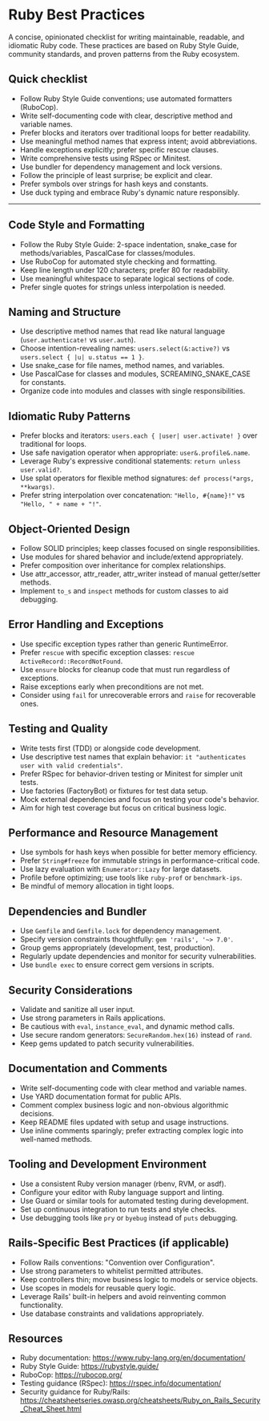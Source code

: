# Ruby Best Practices

A concise, opinionated checklist for writing maintainable, readable, and idiomatic Ruby code. These practices are based on Ruby Style Guide, community standards, and proven patterns from the Ruby ecosystem.

## Quick checklist

- Follow Ruby Style Guide conventions; use automated formatters (RuboCop).
- Write self-documenting code with clear, descriptive method and variable names.
- Prefer blocks and iterators over traditional loops for better readability.
- Use meaningful method names that express intent; avoid abbreviations.
- Handle exceptions explicitly; prefer specific rescue clauses.
- Write comprehensive tests using RSpec or Minitest.
- Use bundler for dependency management and lock versions.
- Follow the principle of least surprise; be explicit and clear.
- Prefer symbols over strings for hash keys and constants.
- Use duck typing and embrace Ruby's dynamic nature responsibly.

---

## Code Style and Formatting

- Follow the Ruby Style Guide: 2-space indentation, snake_case for methods/variables, PascalCase for classes/modules.
- Use RuboCop for automated style checking and formatting.
- Keep line length under 120 characters; prefer 80 for readability.
- Use meaningful whitespace to separate logical sections of code.
- Prefer single quotes for strings unless interpolation is needed.

## Naming and Structure

- Use descriptive method names that read like natural language (`user.authenticate!` vs `user.auth`).
- Choose intention-revealing names: `users.select(&:active?)` vs `users.select { |u| u.status == 1 }`.
- Use snake_case for file names, method names, and variables.
- Use PascalCase for classes and modules, SCREAMING_SNAKE_CASE for constants.
- Organize code into modules and classes with single responsibilities.

## Idiomatic Ruby Patterns

- Prefer blocks and iterators: `users.each { |user| user.activate! }` over traditional for loops.
- Use safe navigation operator when appropriate: `user&.profile&.name`.
- Leverage Ruby's expressive conditional statements: `return unless user.valid?`.
- Use splat operators for flexible method signatures: `def process(*args, **kwargs)`.
- Prefer string interpolation over concatenation: `"Hello, #{name}!"` vs `"Hello, " + name + "!"`.

## Object-Oriented Design

- Follow SOLID principles; keep classes focused on single responsibilities.
- Use modules for shared behavior and include/extend appropriately.
- Prefer composition over inheritance for complex relationships.
- Use attr_accessor, attr_reader, attr_writer instead of manual getter/setter methods.
- Implement `to_s` and `inspect` methods for custom classes to aid debugging.

## Error Handling and Exceptions

- Use specific exception types rather than generic RuntimeError.
- Prefer `rescue` with specific exception classes: `rescue ActiveRecord::RecordNotFound`.
- Use `ensure` blocks for cleanup code that must run regardless of exceptions.
- Raise exceptions early when preconditions are not met.
- Consider using `fail` for unrecoverable errors and `raise` for recoverable ones.

## Testing and Quality

- Write tests first (TDD) or alongside code development.
- Use descriptive test names that explain behavior: `it "authenticates user with valid credentials"`.
- Prefer RSpec for behavior-driven testing or Minitest for simpler unit tests.
- Use factories (FactoryBot) or fixtures for test data setup.
- Mock external dependencies and focus on testing your code's behavior.
- Aim for high test coverage but focus on critical business logic.

## Performance and Resource Management

- Use symbols for hash keys when possible for better memory efficiency.
- Prefer `String#freeze` for immutable strings in performance-critical code.
- Use lazy evaluation with `Enumerator::Lazy` for large datasets.
- Profile before optimizing; use tools like `ruby-prof` or `benchmark-ips`.
- Be mindful of memory allocation in tight loops.

## Dependencies and Bundler

- Use `Gemfile` and `Gemfile.lock` for dependency management.
- Specify version constraints thoughtfully: `gem 'rails', '~> 7.0'`.
- Group gems appropriately (development, test, production).
- Regularly update dependencies and monitor for security vulnerabilities.
- Use `bundle exec` to ensure correct gem versions in scripts.

## Security Considerations

- Validate and sanitize all user input.
- Use strong parameters in Rails applications.
- Be cautious with `eval`, `instance_eval`, and dynamic method calls.
- Use secure random generators: `SecureRandom.hex(16)` instead of `rand`.
- Keep gems updated to patch security vulnerabilities.

## Documentation and Comments

- Write self-documenting code with clear method and variable names.
- Use YARD documentation format for public APIs.
- Comment complex business logic and non-obvious algorithmic decisions.
- Keep README files updated with setup and usage instructions.
- Use inline comments sparingly; prefer extracting complex logic into well-named methods.

## Tooling and Development Environment

- Use a consistent Ruby version manager (rbenv, RVM, or asdf).
- Configure your editor with Ruby language support and linting.
- Use Guard or similar tools for automated testing during development.
- Set up continuous integration to run tests and style checks.
- Use debugging tools like `pry` or `byebug` instead of `puts` debugging.

## Rails-Specific Best Practices (if applicable)

- Follow Rails conventions: "Convention over Configuration".
- Use strong parameters to whitelist permitted attributes.
- Keep controllers thin; move business logic to models or service objects.
- Use scopes in models for reusable query logic.
- Leverage Rails' built-in helpers and avoid reinventing common functionality.
- Use database constraints and validations appropriately.

## Resources

- Ruby documentation: https://www.ruby-lang.org/en/documentation/
- Ruby Style Guide: https://rubystyle.guide/
- RuboCop: https://rubocop.org/
- Testing guidance (RSpec): https://rspec.info/documentation/
- Security guidance for Ruby/Rails: https://cheatsheetseries.owasp.org/cheatsheets/Ruby_on_Rails_Security_Cheat_Sheet.html